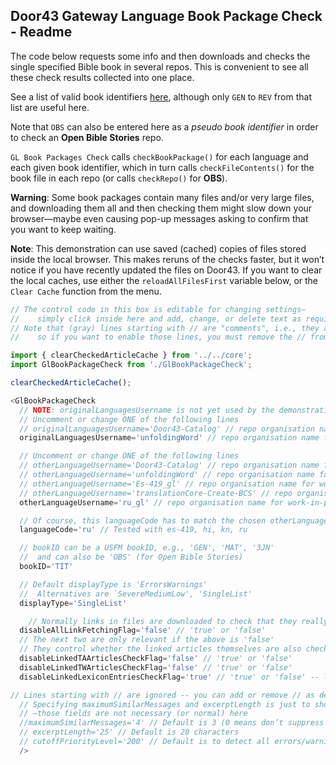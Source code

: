## Door43 Gateway Language Book Package Check - Readme

The code below requests some info and then downloads and checks the single specified Bible book in several repos. This is convenient to see all these check results collected into one place.

See a list of valid book identifiers [here](http://ubsicap.github.io/usfm/identification/books.html), although only `GEN` to `REV` from that list are useful here.

Note that `OBS` can also be entered here as a *pseudo book identifier* in order to check an **Open Bible Stories** repo.

`GL Book Packages Check` calls `checkBookPackage()` for each language and each given book identifier, which in turn calls `checkFileContents()` for the book file in each repo (or calls `checkRepo()` for **OBS**).

**Warning**: Some book packages contain many files and/or very large files, and downloading them all and then checking them might slow down your browser—maybe even causing pop-up messages asking to confirm that you want to keep waiting.

**Note**: This demonstration can use saved (cached) copies of files stored inside the local browser. This makes reruns of the checks faster, but it won’t notice if you have recently updated the files on Door43. If you want to clear the local caches, use either the `reloadAllFilesFirst` variable below, or the `Clear Cache` function from the menu.

```js
// The control code in this box is editable for changing settings—
//    simply click inside here and add, change, or delete text as required.
// Note that (gray) lines starting with // are "comments", i.e., they are ignored by the software
//    so if you want to enable those lines, you must remove the // from the beginning of the line.

import { clearCheckedArticleCache } from '../../core';
import GlBookPackageCheck from './GlBookPackageCheck';

clearCheckedArticleCache();

<GlBookPackageCheck
  // NOTE: originalLanguagesUsername is not yet used by the demonstration
  // Uncomment or change ONE of the following lines
  // originalLanguagesUsername='Door43-Catalog' // repo organisation name for published Door43 UHB and UGNT versions
  originalLanguagesUsername='unfoldingWord' // repo organisation name for work-in-progress Door43 UHB and UGNT versions

  // Uncomment or change ONE of the following lines
  // otherLanguageUsername='Door43-Catalog' // repo organisation name for all published Door43 LT, ST, TN, etc. versions
  // otherLanguageUsername='unfoldingWord' // repo organisation name for work-in-progress en Door43 ULT, UST, UTN, etc. versions
  // otherLanguageUsername='Es-419_gl' // repo organisation name for work-in-progress es-419 Door43 LT, ST, TN, etc. versions
  // otherLanguageUsername='translationCore-Create-BCS' // repo organisation name for work-in-progress hi/kn Door43 LT, ST, TN, etc. versions
  otherLanguageUsername='ru_gl' // repo organisation name for work-in-progress ru Door43 LT, ST, TN, etc. versions

  // Of course, this languageCode has to match the chosen otherLanguageUsername above
  languageCode='ru' // Tested with es-419, hi, kn, ru

  // bookID can be a USFM bookID, e.g., 'GEN', 'MAT', '3JN'
  //  and can also be 'OBS' (for Open Bible Stories)
  bookID='TIT'

  // Default displayType is 'ErrorsWarnings'
  //  Alternatives are `SevereMediumLow', 'SingleList'
  displayType='SingleList'

    // Normally links in files are downloaded to check that they really exist
  disableAllLinkFetchingFlag='false' // 'true' or 'false'
  // The next two are only relevant if the above is 'false'
  // They control whether the linked articles themselves are also checked or not
  disableLinkedTAArticlesCheckFlag='false' // 'true' or 'false'
  disableLinkedTWArticlesCheckFlag='false' // 'true' or 'false'
  disableLinkedLexiconEntriesCheckFlag='true' // 'true' or 'false' -- lexicon entries still have many inconsistencies

// Lines starting with // are ignored -- you can add or remove // as desired
  // Specifying maximumSimilarMessages and excerptLength is just to show off options
  // —those fields are not necessary (or normal) here
  //maximumSimilarMessages='4' // Default is 3 (0 means don’t suppress any)
  // excerptLength='25' // Default is 20 characters
  // cutoffPriorityLevel='200' // Default is to detect all errors/warnings
  />
```
